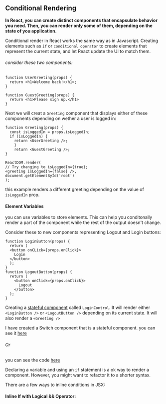 ## Conditional Rendering

**In React, you can create distinct components that encapsulate behavior you need. Then, you can render only some of them, depending on the state of you application.**

Conditional render in React works the same way as in Javascript. Creating elements such as `if` or `conditional operator` to create elements that represent the current state, and let React update the UI to match them.

###### consider these two components: 
```
function UserGreeting(props) {
  return <h1>Welcome back!</h1>;
}

function GuestGreeting(props) {
  return <h1>Please sign up.</h1>
}
```
Next we will creat a `Greeting` component that displays either of these components depending on wether a user is logged in:
```
function Greeting(props) {
  const isLoggedIn = props.isLoggedIn;
  if (isLoggedIn) {
    return <UserGreeting />;
    }
    return <GuestGreeting />;
}

ReactDOM.render(
// Try changing to isLoggedIn={true};
<greeting isLoggedIn={false} />,
document.getElementById('root')
);
```
this example renders a different greeting depending on the value of `isLoggedIn` prop.

#### Element Variables

you can use variables to store elements. This can help you conditonally render a part of the component while the rest of the output doesn't change.

Consider these to new components representing Logout and Login buttons:
```
function LoginButton(props) {
  return (
  <button onCLick={props.onClick}>
    Login
  </button>
  );
}
function LogoutButton(props) {
  return (
    <button onClick={props.onClick}>
      Logout
    </button>
  );
}
```
Creating a [stateful component](https://reactjs.org/docs/state-and-lifecycle.html#adding-local-state-to-a-class) called `LoginControl`. It will render either `<LoginButton />` or `<LogoutButton />` depending on its current state. It will also render a `<Greeting />` 

I have created a Switch component that is a stateful component. you can see it [here](https://codepen.io/noahsok/pen/Exxbbbv?editors=0010)

###### Or 

you can see the code [here](https://github.com/Noahsok/React-JS-core-principles/blob/master/CodePen%20Basic%20Components/Switch-stateful.md)

Declaring a variable and using an `if` statement is a ok way to render a component. However, you might want to refactor it to a shorter syntax. 

There are a few ways to inline conditions in JSX:

#### Inline If with Logical && Operator:





